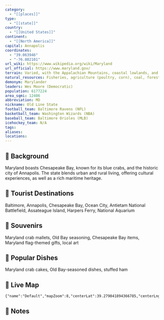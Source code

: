 ```yaml
---
category:
  - "[[places]]"
type:
  - "[[state]]"
country:
  - "[[United States]]"
continent:
  - "[[North America]]"
capital: Annapolis
coordinates:
  - "39.063946"
  - "-76.802101"
url_wiki: https://www.wikipedia.org/wiki/Maryland
url_official: https://www.maryland.gov/
terrain: Varied, with the Appalachian Mountains, coastal lowlands, and the Chesapeake Bay.
natural_resources: Fisheries, agriculture (poultry, corn), coal, forests, water resources
demonym: Marylander
leaders: Wes Moore (Democratic)
population: 6177224
area_sqmi: 12406
abbreviation: MD
nickname: Old Line State
football_team: Baltimore Ravens (NFL)
basketball_team: Washington Wizards (NBA)
baseball_team: Baltimore Orioles (MLB)
icehockey_team: N/A
tags: 
aliases: 
locations:
---
```

## 🌱 Background
Maryland boasts Chesapeake Bay, known for its blue crabs, and the historic city of Annapolis. The state blends urban and rural living, offering cultural experiences, as well as a rich maritime heritage.

## 📌 Tourist Destinations
Baltimore, Annapolis, Chesapeake Bay, Ocean City, Antietam National Battlefield, Assateague Island, Harpers Ferry, National Aquarium

## 🎁 Souvenirs
Maryland crab mallets, Old Bay seasoning, Chesapeake Bay items, Maryland flag-themed gifts, local art

## 🍲 Popular Dishes
Maryland crab cakes, Old Bay-seasoned dishes, stuffed ham

## 📡 Live Map
```mapview
{"name":"Default","mapZoom":8,"centerLat":39.279041894366785,"centerLng":-77.4041748046875,"query":"","chosenMapSource":0}
```

## 📒 Notes

